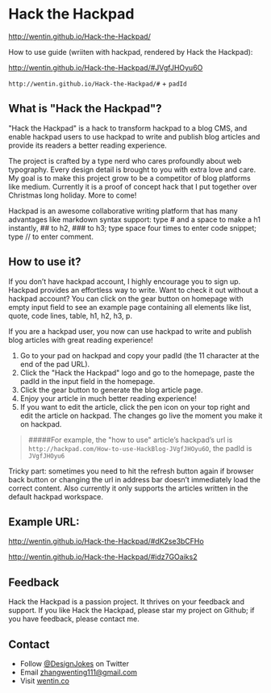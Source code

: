Hack the Hackpad
================
http://wentin.github.io/Hack-the-Hackpad/

How to use guide (wriiten with hackpad, rendered by Hack the Hackpad):

http://wentin.github.io/Hack-the-Hackpad/#JVgfJHOyu6O

``http://wentin.github.io/Hack-the-Hackpad/#`` + ``padId``

What is "Hack the Hackpad"?
-------------------
"Hack the Hackpad" is a hack to transform hackpad to a blog CMS, and enable hackpad users to use hackpad to write and publish blog articles and provide its readers a better reading experience. 

The project is crafted by a type nerd who cares profoundly about web typography. Every design detail is brought to you with extra love and care. My goal is to make this project grow to be a competitor of blog platforms like medium. Currently it is a proof of concept hack that I put together over Christmas long holiday. More to come!

Hackpad is an awesome collaborative writing platform that has many advantages like markdown syntax support: type # and a space to make a h1 instantly, ## to h2, ### to h3; type space four times to enter code snippet; type // to enter comment.


How to use it?
-------------------
If you don’t have hackpad account, I highly encourage you to sign up. Hackpad provides an effortless way to write. Want to check it out without a hackpad account? You can click on the gear button on homepage with empty input field to see an example page containing all elements like list, quote, code lines, table, h1, h2, h3, p.

If you are a hackpad user, you now can use hackpad to write and publish blog articles with great reading experience!

1. Go to your pad on hackpad and copy your padId (the 11 character at the end of the pad URL).
2. Click the "Hack the Hackpad" logo and go to the homepage, paste the padId in the input field in the homepage. 
3. Click the gear button to generate the blog article page.
4. Enjoy your article in much better reading experience!
5. If you want to edit the article, click the pen icon on your top right and edit the article on hackpad. The changes go live the moment you make it on hackpad.



> #####For example, the "how to use" article’s hackpad’s url is  `http://hackpad.com/How-to-use-HackBlog-JVgfJHOyu6O`, the padId is `JVgfJHOyu6`

Tricky part: sometimes you need to hit the refresh button again if browser back button or changing the url in address bar doesn’t immediately load the correct content. Also currently it only supports the articles written in the default hackpad workspace.

Example URL:
-------------------
http://wentin.github.io/Hack-the-Hackpad/#dK2se3bCFHo

http://wentin.github.io/Hack-the-Hackpad/#idz7GOaiks2

Feedback
-------------------
Hack the Hackpad is a passion project. It thrives on your feedback and support. If you like Hack the Hackpad, please star my project on Github; if you have feedback, please contact me.

Contact
-------------------
* Follow [@DesignJokes](http://twitter.com/DesignJokes) on Twitter
* Email <zhangwenting111@gmail.com>
* Visit [wentin.co](http://wentin.co)
